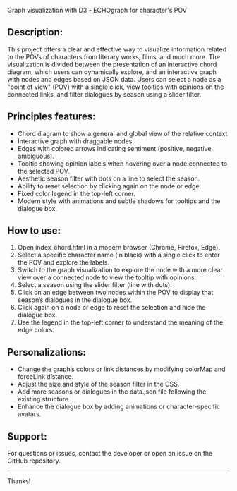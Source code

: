 Graph visualization with D3 - ECHOgraph for character's POV

Description:
-------------
This project offers a clear and effective way to visualize information related to the POVs of characters from literary works, films, and much more. 
The visualization is divided between the presentation of an interactive chord diagram, which users can dynamically explore, and an interactive graph with nodes and edges based on JSON data. Users can select a node as a "point of view" (POV) with a single click, view tooltips with opinions on the connected links, and filter dialogues by season using a slider filter.

Principles features:
---------------------------
- Chord diagram to show a general and global view of the relative context
- Interactive graph with draggable nodes.
- Edges with colored arrows indicating sentiment (positive, negative, ambiguous).
- Tooltip showing opinion labels when hovering over a node connected to the selected POV.
- Aesthetic season filter with dots on a line to select the season.
- Ability to reset selection by clicking again on the node or edge.
- Fixed color legend in the top-left corner.
- Modern style with animations and subtle shadows for tooltips and the dialogue box.

How to use:
-----------
1. Open index_chord.html in a modern browser (Chrome, Firefox, Edge).
2. Select a specific character name (in black) with a single click to enter the POV and explore the labels.
3. Switch to the graph visualization to explore the node with a more clear view over a connected node to view the tooltip with opinions.
4. Select a season using the slider filter (line with dots).
5. Click on an edge between two nodes within the POV to display that season’s dialogues in the dialogue box.
6. Click again on a node or edge to reset the selection and hide the dialogue box.
7. Use the legend in the top-left corner to understand the meaning of the edge colors.

Personalizations:
------------------
- Change the graph’s colors or link distances by modifying colorMap and forceLink distance.
- Adjust the size and style of the season filter in the CSS.
- Add more seasons or dialogues in the data.json file following the existing structure.
- Enhance the dialogue box by adding animations or character-specific avatars.

Support:
---------
For questions or issues, contact the developer or open an issue on the GitHub repository.

---

Thanks!
